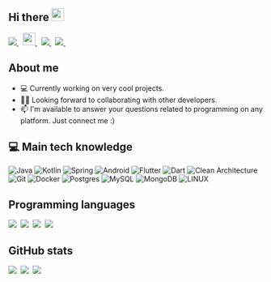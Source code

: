 ## Hi there <img src="https://media.giphy.com/media/hvRJCLFzcasrR4ia7z/giphy.gif" width="25px">


<a href="https://www.linkedin.com/in/anvarbek-kuvandikov/">
  <img src="https://img.shields.io/badge/linkedin-%230077B5.svg?&style=for-the-badge&logo=linkedin&logoColor=white" />
</a>&nbsp;
<a href="https://www.facebook.com/profile.php?id=100009930152772">
   <img src="https://img.shields.io/badge/Facebook-1877F2?style=for-the-badge&logo=facebook&logoColor=white" height=25>
</a>&nbsp;
<a href="mailto:loving.uz0000@gmail.com">
  <img src="https://img.shields.io/badge/gmail-D14836?style=for-the-badge&logo=gmail&logoColor=white" />
</a>&nbsp;
<a href="https://telegram.me/AnvarbekKuvandikov">
  <img src="https://img.shields.io/badge/telegram-1DA1F2?style=for-the-badge&logo=telegram&logoColor=white" />    
</a>&nbsp;




## About me

- 💻 Currently working on very cool projects.
- ✌🏻 Looking forward to collaborating with other developers.
- 📫 I'm available to answer your questions related to programming on any platform. Just connect me :)



## 💻  Main tech knowledge
![Java](https://img.shields.io/badge/JAVA-007396.svg?&style=flat&logo=java&logoColor=white)
![Kotlin](https://img.shields.io/badge/Kotlin-0095D5?&style=flat&logo=kotlin&logoColor=white)
![Spring](https://img.shields.io/badge/Spring-6DB33F?style=flat&logo=spring&logoColor=white)
![Android](https://img.shields.io/badge/Android-3DDC84?style=flat&logo=android&logoColor=white)
![Flutter](https://img.shields.io/badge/FLUTTER-02569B.svg?&style=flat&logo=flutter&logoColor=white)
![Dart](https://img.shields.io/badge/DART-%230175C2.svg?&style=flat&logo=dart&logoColor=white)
![Clean Architecture](https://img.shields.io/badge/CLEAN%20ARCHITECTURE-6DB33F.svg?&style=flat&logoColor=white)
![Git](https://img.shields.io/badge/GIT-%23F05033.svg?&style=flat&logo=git&logoColor=white)
![Docker](https://img.shields.io/badge/DOCKER-2496ED.svg?&style=flat&logo=docker&logoColor=white)
![Postgres](https://img.shields.io/badge/POSTGRES-%23316192.svg?&style=flat&logo=postgresql&logoColor=white)
![MySQL](https://img.shields.io/badge/MySQL-4479A1.svg?&style=flat&logo=mysql&logoColor=white)
![MongoDB](https://img.shields.io/badge/MongoDB-4EA94B?style=flat&logo=mongodb&logoColor=white)
![LINUX](https://img.shields.io/badge/LINUX-FCC624?style=flat-square&logo=linux&logoColor=black)



## Programming languages

<img  src="https://img.shields.io/badge/Kotlin-8382E3?style=for-the-badge&logo=kotlin&logoColor=white">&nbsp;
<img  src="https://img.shields.io/badge/Java-E56F08?style=for-the-badge&logo=java&logoColor=white">&nbsp;
<img  src="https://img.shields.io/badge/Dart-%230077B5?style=for-the-badge&logo=dart&logoColor=white">&nbsp;
<img  src="https://img.shields.io/badge/C++-b33939?style=for-the-badge&logo=sql&logoColor=white">&nbsp;

## GitHub stats

<img src="https://github-readme-stats.vercel.app/api?username=AnvarbekKuvandikov&count_private=true&show_icons=true&theme=tokyonight" />&nbsp;
<img src="https://github-readme-streak-stats.herokuapp.com/?user=AnvarbekKuvandikov&theme=tokyonight" />&nbsp;
<img src="https://github-readme-stats.vercel.app/api/top-langs/?username=AnvarbekKuvandikov&layout=compact&theme=tokyonight&langs_count=10&hide=html,purebasic,scss,css" />
